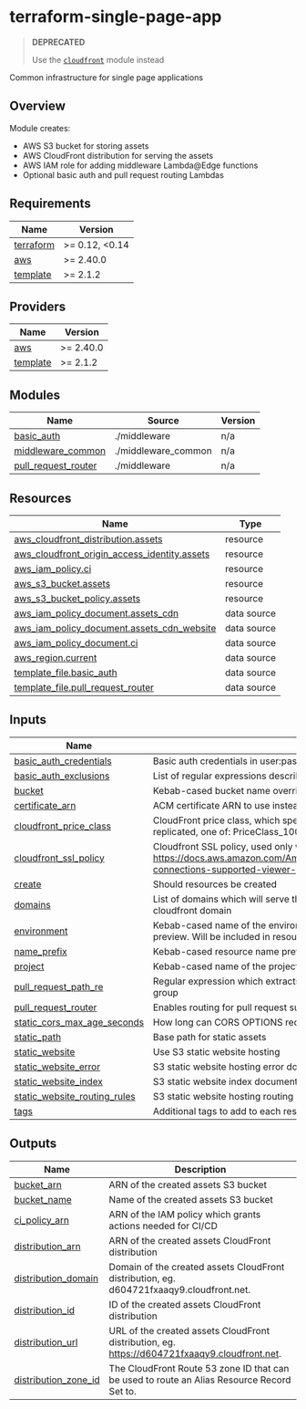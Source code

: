 # terraform-single-page-app

> **DEPRECATED**
>
> Use the [`cloudfront`](../cloudfront) module instead

Common infrastructure for single page applications

## Overview

Module creates:

- AWS S3 bucket for storing assets
- AWS CloudFront distribution for serving the assets
- AWS IAM role for adding middleware Lambda@Edge functions
- Optional basic auth and pull request routing Lambdas

<!-- BEGIN_TF_DOCS -->
## Requirements

| Name | Version |
|------|---------|
| <a name="requirement_terraform"></a> [terraform](#requirement\_terraform) | >= 0.12, <0.14 |
| <a name="requirement_aws"></a> [aws](#requirement\_aws) | >= 2.40.0 |
| <a name="requirement_template"></a> [template](#requirement\_template) | >= 2.1.2 |

## Providers

| Name | Version |
|------|---------|
| <a name="provider_aws"></a> [aws](#provider\_aws) | >= 2.40.0 |
| <a name="provider_template"></a> [template](#provider\_template) | >= 2.1.2 |

## Modules

| Name | Source | Version |
|------|--------|---------|
| <a name="module_basic_auth"></a> [basic\_auth](#module\_basic\_auth) | ./middleware | n/a |
| <a name="module_middleware_common"></a> [middleware\_common](#module\_middleware\_common) | ./middleware_common | n/a |
| <a name="module_pull_request_router"></a> [pull\_request\_router](#module\_pull\_request\_router) | ./middleware | n/a |

## Resources

| Name | Type |
|------|------|
| [aws_cloudfront_distribution.assets](https://registry.terraform.io/providers/hashicorp/aws/latest/docs/resources/cloudfront_distribution) | resource |
| [aws_cloudfront_origin_access_identity.assets](https://registry.terraform.io/providers/hashicorp/aws/latest/docs/resources/cloudfront_origin_access_identity) | resource |
| [aws_iam_policy.ci](https://registry.terraform.io/providers/hashicorp/aws/latest/docs/resources/iam_policy) | resource |
| [aws_s3_bucket.assets](https://registry.terraform.io/providers/hashicorp/aws/latest/docs/resources/s3_bucket) | resource |
| [aws_s3_bucket_policy.assets](https://registry.terraform.io/providers/hashicorp/aws/latest/docs/resources/s3_bucket_policy) | resource |
| [aws_iam_policy_document.assets_cdn](https://registry.terraform.io/providers/hashicorp/aws/latest/docs/data-sources/iam_policy_document) | data source |
| [aws_iam_policy_document.assets_cdn_website](https://registry.terraform.io/providers/hashicorp/aws/latest/docs/data-sources/iam_policy_document) | data source |
| [aws_iam_policy_document.ci](https://registry.terraform.io/providers/hashicorp/aws/latest/docs/data-sources/iam_policy_document) | data source |
| [aws_region.current](https://registry.terraform.io/providers/hashicorp/aws/latest/docs/data-sources/region) | data source |
| [template_file.basic_auth](https://registry.terraform.io/providers/hashicorp/template/latest/docs/data-sources/file) | data source |
| [template_file.pull_request_router](https://registry.terraform.io/providers/hashicorp/template/latest/docs/data-sources/file) | data source |

## Inputs

| Name | Description | Type | Default | Required |
|------|-------------|------|---------|:--------:|
| <a name="input_basic_auth_credentials"></a> [basic\_auth\_credentials](#input\_basic\_auth\_credentials) | Basic auth credentials in user:pass format | `string` | `null` | no |
| <a name="input_basic_auth_exclusions"></a> [basic\_auth\_exclusions](#input\_basic\_auth\_exclusions) | List of regular expressions describing paths excluded from the basic auth | `list(string)` | `[]` | no |
| <a name="input_bucket"></a> [bucket](#input\_bucket) | Kebab-cased bucket name override | `string` | `null` | no |
| <a name="input_certificate_arn"></a> [certificate\_arn](#input\_certificate\_arn) | ACM certificate ARN to use instead of the default cloudfront certificate | `string` | `null` | no |
| <a name="input_cloudfront_price_class"></a> [cloudfront\_price\_class](#input\_cloudfront\_price\_class) | CloudFront price class, which specifies where the distribution should be replicated, one of: PriceClass\_100, PriceClass\_200, PriceClass\_All | `string` | `"PriceClass_100"` | no |
| <a name="input_cloudfront_ssl_policy"></a> [cloudfront\_ssl\_policy](#input\_cloudfront\_ssl\_policy) | Cloudfront SSL policy, used only when `certificate_arn` is provided. See https://docs.aws.amazon.com/AmazonCloudFront/latest/DeveloperGuide/secure-connections-supported-viewer-protocols-ciphers.html | `string` | `"TLSv1.2_2019"` | no |
| <a name="input_create"></a> [create](#input\_create) | Should resources be created | `bool` | `true` | no |
| <a name="input_domains"></a> [domains](#input\_domains) | List of domains which will serve the application. If empty, will use the default cloudfront domain | `list(string)` | `[]` | no |
| <a name="input_environment"></a> [environment](#input\_environment) | Kebab-cased name of the environment, eg. production, staging, development, preview. Will be included in resource names | `string` | n/a | yes |
| <a name="input_name_prefix"></a> [name\_prefix](#input\_name\_prefix) | Kebab-cased resource name prefix, defaults to project-environment | `string` | `null` | no |
| <a name="input_project"></a> [project](#input\_project) | Kebab-cased name of the project. Will be included in resource names | `string` | n/a | yes |
| <a name="input_pull_request_path_re"></a> [pull\_request\_path\_re](#input\_pull\_request\_path\_re) | Regular expression which extracts the base directory of a PR as it's first match group | `string` | `"^/(PR-\\d+)($|/)"` | no |
| <a name="input_pull_request_router"></a> [pull\_request\_router](#input\_pull\_request\_router) | Enables routing for pull request subdirectories | `bool` | `false` | no |
| <a name="input_static_cors_max_age_seconds"></a> [static\_cors\_max\_age\_seconds](#input\_static\_cors\_max\_age\_seconds) | How long can CORS OPTIONS request responses be cached | `number` | `3600` | no |
| <a name="input_static_path"></a> [static\_path](#input\_static\_path) | Base path for static assets | `string` | `"/static"` | no |
| <a name="input_static_website"></a> [static\_website](#input\_static\_website) | Use S3 static website hosting | `bool` | `false` | no |
| <a name="input_static_website_error"></a> [static\_website\_error](#input\_static\_website\_error) | S3 static website hosting error document path | `string` | `"404.html"` | no |
| <a name="input_static_website_index"></a> [static\_website\_index](#input\_static\_website\_index) | S3 static website index document | `string` | `"index.html"` | no |
| <a name="input_static_website_routing_rules"></a> [static\_website\_routing\_rules](#input\_static\_website\_routing\_rules) | S3 static website hosting routing rules | `string` | `null` | no |
| <a name="input_tags"></a> [tags](#input\_tags) | Additional tags to add to each resource that supports them | `map(string)` | `{}` | no |

## Outputs

| Name | Description |
|------|-------------|
| <a name="output_bucket_arn"></a> [bucket\_arn](#output\_bucket\_arn) | ARN of the created assets S3 bucket |
| <a name="output_bucket_name"></a> [bucket\_name](#output\_bucket\_name) | Name of the created assets S3 bucket |
| <a name="output_ci_policy_arn"></a> [ci\_policy\_arn](#output\_ci\_policy\_arn) | ARN of the IAM policy which grants actions needed for CI/CD |
| <a name="output_distribution_arn"></a> [distribution\_arn](#output\_distribution\_arn) | ARN of the created assets CloudFront distribution |
| <a name="output_distribution_domain"></a> [distribution\_domain](#output\_distribution\_domain) | Domain of the created assets CloudFront distribution, eg. d604721fxaaqy9.cloudfront.net. |
| <a name="output_distribution_id"></a> [distribution\_id](#output\_distribution\_id) | ID of the created assets CloudFront distribution |
| <a name="output_distribution_url"></a> [distribution\_url](#output\_distribution\_url) | URL of the created assets CloudFront distribution, eg. https://d604721fxaaqy9.cloudfront.net. |
| <a name="output_distribution_zone_id"></a> [distribution\_zone\_id](#output\_distribution\_zone\_id) | The CloudFront Route 53 zone ID that can be used to route an Alias Resource Record Set to. |
<!-- END_TF_DOCS -->
